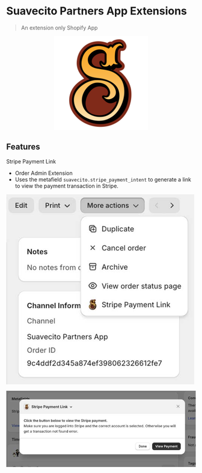 # Suavecito Partners App Extensions

> An extension only Shopify App

<p align="center">
  <img src="./screenshots/suavecito-ese-logo.png" alt="Suavecito Functions" width="250">
</p>

## Features

Stripe Payment Link

- Order Admin Extension
- Uses the metafield `suavecito.stripe_payment_intent` to generate a link to view the payment transaction in Stripe.

<p align="left">
  <img src="./screenshots/admin-action-stripe-payment-link.jpg" alt="Stripe Payment Link Admin Action" width="500">
</p>

<p align="left">
  <img src="./screenshots/admin-action-stripe-payment-link-modal.jpg" alt="Stripe Payment Link Admin Action Modal" width="800">
</p>
